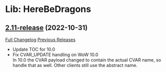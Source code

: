 # Lib: HereBeDragons

## [2.11-release](https://github.com/Nevcairiel/HereBeDragons/tree/2.11-release) (2022-10-31)
[Full Changelog](https://github.com/Nevcairiel/HereBeDragons/compare/2.10-release...2.11-release) [Previous Releases](https://github.com/Nevcairiel/HereBeDragons/releases)

- Update TOC for 10.0  
- Fix CVAR\_UPDATE handling on WoW 10.0  
    In 10.0 the CVAR payload changed to contain the actual CVAR name, so  
    handle that as well. Other clients still use the abstract name.  
